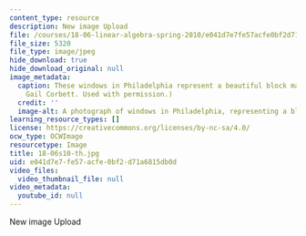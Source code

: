 ```yaml
---
content_type: resource
description: New image Upload
file: /courses/18-06-linear-algebra-spring-2010/e041d7e7fe57acfe0bf2d71a6815db0d_18-06s10-th.jpg
file_size: 5320
file_type: image/jpeg
hide_download: true
hide_download_original: null
image_metadata:
  caption: These windows in Philadelphia represent a beautiful block matrix. (Courtesy
    Gail Corbett. Used with permission.)
  credit: ''
  image-alt: A photograph of windows in Philadelphia, representing a block matrix.
learning_resource_types: []
license: https://creativecommons.org/licenses/by-nc-sa/4.0/
ocw_type: OCWImage
resourcetype: Image
title: 18-06s10-th.jpg
uid: e041d7e7-fe57-acfe-0bf2-d71a6815db0d
video_files:
  video_thumbnail_file: null
video_metadata:
  youtube_id: null
---
```

New image Upload
